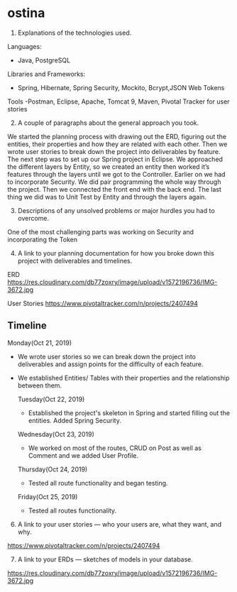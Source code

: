 # ostina
1. Explanations of the technologies used.

Languages:
- Java, PostgreSQL

Libraries and Frameworks:
- Spring, Hibernate, Spring Security, Mockito, Bcrypt,JSON Web Tokens

Tools
-Postman, Eclipse, Apache, Tomcat 9, Maven, Pivotal Tracker for user stories


2. A couple of paragraphs about the general approach you took.

We started the planning process with drawing out the ERD, figuring out the entities, their properties and how they are related with each other. 
Then we wrote user stories to break down the project into deliverables by feature. 
The next step was to set up our Spring project in Eclipse. 
We approached the different layers by Entity, so we created an entity then worked it’s features through the layers until we got to the Controller.
Earlier on we had to incorporate Security.
We did pair programming the whole way through the project. 
Then we connected the front end with the back end. The last thing we did was to Unit Test by Entity and through the layers again.


3. Descriptions of any unsolved problems or major hurdles you had to overcome.

One of the most challenging parts was working on Security and incorporating  the Token 

4. A link to your planning documentation for how you broke down this project with deliverables and timelines.

ERD  
https://res.cloudinary.com/db77zoxry/image/upload/v1572196736/IMG-3672.jpg


User Stories 
https://www.pivotaltracker.com/n/projects/2407494

## Timeline


   Monday(Oct 21, 2019) 
        
 - We wrote user stories so we can break down the project into deliverables and assign points for the difficulty of each feature. 
        
 - We established Entities/ Tables with their properties and the relationship between them.
            

   Tuesday(Oct 22, 2019) 
   - Established the project's skeleton in Spring and started filling out the entities. Added Spring Security.
    
           
            
   Wednesday(Oct 23, 2019) 
   - We worked on most of the routes, CRUD on Post as well as Comment and we added User Profile.
    
    
        
   Thursday(Oct 24, 2019) 
   - Tested all route functionality and began testing.
    
      
   Friday(Oct 25, 2019) 
   - Tested all routes functionality.
    
   
   
6. A link to your user stories — who your users are, what they want, and why.

https://www.pivotaltracker.com/n/projects/2407494

7. A link to your ERDs — sketches of models in your database.

https://res.cloudinary.com/db77zoxry/image/upload/v1572196736/IMG-3672.jpg
